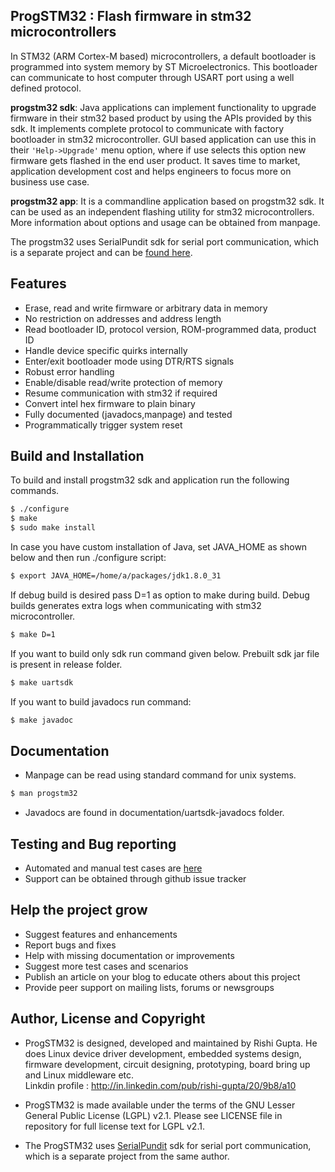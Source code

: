 ProgSTM32 : Flash firmware in stm32 microcontrollers
-----------------------------------

In STM32 (ARM Cortex-M based) microcontrollers, a default bootloader is programmed into system memory by ST Microelectronics. This bootloader can communicate to host computer through USART port using a well defined protocol.

**progstm32 sdk**: Java applications can implement functionality to upgrade firmware in their stm32 based product by using the APIs provided by this sdk. It implements complete protocol to communicate with factory bootloader in stm32 microcontroller. GUI based application can use this in their `'Help->Upgrade'` menu option, where if use selects this option new firmware gets flashed in the end user product. It saves time to market, application development cost and helps engineers to focus more on business use case.

**progstm32 app**: It is a commandline application based on progstm32 sdk. It can be used as an independent flashing utility for stm32 microcontrollers. More information about options and usage can be obtained from manpage.

The progstm32 uses SerialPundit sdk for serial port communication, which is a separate project and can be [found here](https://github.com/RishiGupta12/SerialPundit).

## Features
- Erase, read and write firmware or arbitrary data in memory
- No restriction on addresses and address length
- Read bootloader ID, protocol version, ROM-programmed data, product ID
- Handle device specific quirks internally
- Enter/exit bootloader mode using DTR/RTS signals
- Robust error handling
- Enable/disable read/write protection of memory
- Resume communication with stm32 if required
- Convert intel hex firmware to plain binary
- Fully documented (javadocs,manpage) and tested
- Programmatically trigger system reset

## Build and Installation
To build and install progstm32 sdk and application run the following commands.

```sh
$ ./configure
$ make
$ sudo make install
```

In case you have custom installation of Java, set JAVA_HOME as shown below and then run ./configure script:
```sh
$ export JAVA_HOME=/home/a/packages/jdk1.8.0_31
```

If debug build is desired pass D=1 as option to make during build. Debug builds generates extra logs when communicating with stm32 microcontroller.
```sh
$ make D=1
```

If you want to build only sdk run command given below. Prebuilt sdk jar file is present in release folder.
```sh
$ make uartsdk
```

If you want to build javadocs run command:
```sh
$ make javadoc
```

## Documentation
- Manpage can be read using standard command for unix systems.
```sh
$ man progstm32
```
- Javadocs are found in documentation/uartsdk-javadocs folder.

## Testing and Bug reporting
- Automated and manual test cases are [here](tests)
- Support can be obtained through github issue tracker

## Help the project grow
- Suggest features and enhancements
- Report bugs and fixes
- Help with missing documentation or improvements
- Suggest more test cases and scenarios
- Publish an article on your blog to educate others about this project
- Provide peer support on mailing lists, forums or newsgroups

## Author, License and Copyright
- ProgSTM32 is designed, developed and maintained by Rishi Gupta. He does Linux device driver development, embedded systems design, firmware development, circuit designing, prototyping, board bring up and Linux middleware etc.     
  Linkdin profile : http://in.linkedin.com/pub/rishi-gupta/20/9b8/a10    
  
- ProgSTM32 is made available under the terms of the GNU Lesser General Public License (LGPL) v2.1. Please see LICENSE file in repository for full license text for LGPL v2.1.

- The ProgSTM32 uses [SerialPundit](https://github.com/RishiGupta12/SerialPundit) sdk for serial port communication, which is a separate project from the same author.
